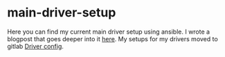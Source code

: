 # main-driver-setup
Here you can find my current main driver setup using ansible. I wrote a blogpost that goes deeper into it [here](https://theintegrative.net/p/how-my-main-driver-is-setup-with-ansible/). My setups for my drivers moved to gitlab [Driver config](https://gitlab.com/the-integrative-driver-config).
